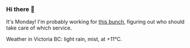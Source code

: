 ### Hi there :wave:

It's Monday! I'm probably working for [this bunch](https://github.com/kohofinancial), figuring out who should take care of which service.

Weather in Victoria BC: light rain, mist, at +11°C.
